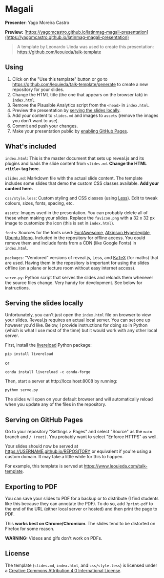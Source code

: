 # Magali

**Presenter**: Yago Moreira Castro

**Preview:** [https://yagomcastro.github.io/latinmag-magali-presentation](https://yagomcastro.github.io/latinmag-magali-presentation)

> A template by Leonardo Uieda was used to create this presentation:
> https://github.com/leouieda/talk-template
## Using

1. Click on the "Use this template" button or go to
   https://github.com/leouieda/talk-template/generate to create a
   new repository for your slides.
1. Change the HTML title (the one that appears on the browser tab)
   in `index.html`.
1. Remove the Plausible Analytics script from the `<head>` in `index.html`.
1. Preview the presentation by
   [serving the slides locally](#serving-the-slides-locally).
1. Add your content to `slides.md` and images to `assets`
   (remove the images you don't want to use).
1. Commit and push your changes.
1. Make your presentation public by
   [enabling GitHub Pages](#serving-on-github-pages).

## What's included

`index.html`: This is the master document that sets up reveal.js and
its plugins and loads the slide content from `slides.md`.
**Change the HTML `<title>` tag here**.

`slides.md`: Markdown file with the actual slide content. The template
includes some slides that demo the custom CSS classes available.
**Add your content here.**

`css/style.less`: Custom styling and CSS classes (using
[Less](http://lesscss.org/)). Edit to tweak colours, sizes, fonts,
spacing, etc.

`assets`: Images used in the presentation. You can probably delete all
of these when making your slides. Replace the `favicon.png` with a
32 x 32 px image to customize the icon (this is set in `index.html`).

`fonts`: Sources for the fonts used:
[FontAwesome](https://fontawesome.com/),
[Atkinson Hyperlegible](https://brailleinstitute.org/freefont),
[Ubuntu Mono](https://design.ubuntu.com/font/).
Included in the repository for offline access. You could remove them and
include fonts from a CDN (like Google Fonts) in `index.html`.

`packages`: "Vendored" versions of reveal.js, Less, and
[KaTeX](https://katex.org/) (for maths) that are used.
Having them in the repository is important for using the slides offline
(on a plane or lecture room without easy internet access).

`serve.py`: Python script that serves the slides and reloads them
whenever the source files change. Very handy for development.
See below for instructions.

## Serving the slides locally

Unfortunately, you can't just open the `index.html` file on browser
to view your slides.
Reveal.js requires an actual local server.
You can set one up however you'd like.
Below, I provide instructions for doing so in Python (which is what
I use most of the time) but it would work with any other local
server.

First, install the [livereload](https://github.com/lepture/python-livereload)
Python package:

```
pip install livereload
```

or

```
conda install livereload -c conda-forge
```

Then, start a server at http://localhost:8008 by running:

```
python serve.py
```

The slides will open on your default browser and will automatically reload
when you update any of the files in the repository.

## Serving on GitHub Pages

Go to your repository "Settings > Pages" and select "Source" as the
`main` branch and `/ (root)`. You probably want to select "Enforce HTTPS"
as well.

Your slides should now be served at https://USERNAME.github.io/REPOSITORY
or equivalent if you're using a custom domain.
It may take a little while for this to happen.

For example, this template is served at
https://www.leouieda.com/talk-template.

## Exporting to PDF

You can save your slides to PDF for a backup or to distribute
(I find students like this because they can annotate the PDF).
To do so, add `?print-pdf` to the end of the URL (either local
server or hosted) and then print the page to PDF.

This **works best on Chrome/Chromium**. The slides tend to be
distorted on Firefox for some reason.

**WARNING:** Videos and gifs don't work on PDFs.

## License

The template (`slides.md`, `index.html`, and `css/style.less`) is licensed under a
<a href="https://creativecommons.org/licenses/by/4.0/">Creative Commons
Attribution 4.0 International License</a>.
